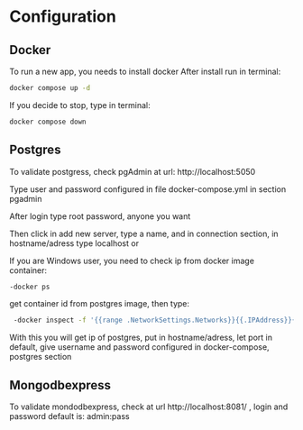 # Configuration

## Docker

To run a new app, you needs to install docker
After install run in terminal: 
```bash
docker compose up -d
```

If you decide to stop, type in terminal: 
```bash
docker compose down
```

## Postgres

To validate postgress, check pgAdmin at url: http://localhost:5050

Type user and password configured in file docker-compose.yml in section pgadmin

After login type root password, anyone you want

Then click in add new server, type a name, and in connection section, in hostname/adress type localhost or

If you are Windows user, you need to check ip from docker image container:
```bash
-docker ps
```

get container id from postgres image, then type:
```bash
 -docker inspect -f '{{range .NetworkSettings.Networks}}{{.IPAddress}}{{end}}' [postgress_container_id]
 ```

With this you will get ip of postgres, put in hostname/adress, let port in default, give username and password 
configured in docker-compose, postgres section

## Mongodbexpress

To validate mondodbexpress, check at url http://localhost:8081/ , login and password default is:
admin:pass